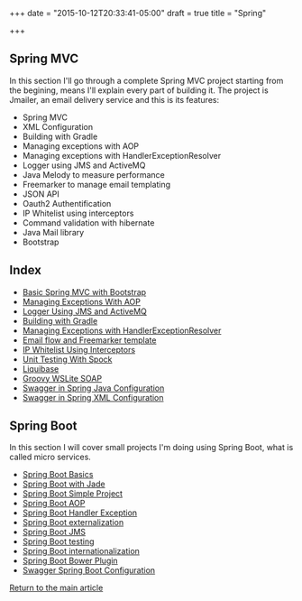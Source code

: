 +++
date = "2015-10-12T20:33:41-05:00"
draft = true
title = "Spring"

+++

## Spring MVC

In this section I'll go through a complete Spring MVC project starting from the begining, means I'll explain every part of building it. The project is Jmailer, an email delivery service and this is its features:

* Spring MVC
* XML Configuration
* Building with Gradle
* Managing exceptions with AOP
* Managing exceptions with HandlerExceptionResolver
* Logger using JMS and ActiveMQ
* Java Melody to measure performance
* Freemarker to manage email templating
* JSON API
* Oauth2 Authentification
* IP Whitelist using interceptors
* Command validation with hibernate
* Java Mail library
* Bootstrap

## Index

* [Basic Spring MVC with Bootstrap](/techtalk/spring/spring_mvc)
* [Managing Exceptions With AOP](/techtalk/spring/spring_aop)
* [Logger Using JMS and ActiveMQ](/techtalk/spring/spring_jms_logger)
* [Building with Gradle](/techtalk/spring/spring_gradle)
* [Managing Exceptions with HandlerExceptionResolver](/techtalk/spring/spring_handler_exception_resolver)
* [Email flow and Freemarker template](/techtalk/spring/spring_freemarker)
* [IP Whitelist Using Interceptors](/techtalk/spring/spring_interceptor)
* [Unit Testing With Spock](/techtalk/spring/spring_unit_testing_spock)
* [Liquibase](/techtalk/spring/spring_liquibase)
* [Groovy WSLite SOAP](/techtalk/spring/spring_wslite_soap)
* [Swagger in Spring Java Configuration](/techtalk/spring/spring_swagger_java_configuration)
* [Swagger in Spring XML Configuration](/techtalk/spring/spring_swagger_xml_configuration)

## Spring Boot

In this section I will cover small projects I'm doing using Spring Boot, what is called micro services.

* [Spring Boot Basics](/techtalk/spring/spring_boot)
* [Spring Boot with Jade](/techtalk/spring/spring_boot_jade)
* [Spring Boot Simple Project](/techtalk/spring/spring_boot_jmailer)
* [Spring Boot AOP](/techtalk/spring/spring_boot_aop)
* [Spring Boot Handler Exception](/techtalk/spring/spring_boot_handler_exception)
* [Spring Boot externalization](/techtalk/spring/spring_boot_externalization)
* [Spring Boot JMS](/techtalk/spring/spring_boot_freemarker)
* [Spring Boot testing](/techtalk/spring/spring_boot_testing)
* [Spring Boot internationalization](/techtalk/spring/spring_boot_internationalization)
* [Spring Boot Bower Plugin](/techtalk/spring/spring_boot_bower_plugin)
* [Swagger Spring Boot Configuration](/techtalk/spring/spring_swagger_boot_configuration)

[Return to the main article](/techtalk/techtalks)
